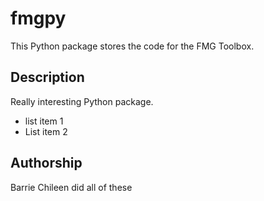 # fmgpy
This Python package stores the code for the FMG Toolbox.

## Description
Really interesting Python package. 

* list item 1 
* List item 2


## Authorship
Barrie Chileen did all of these 